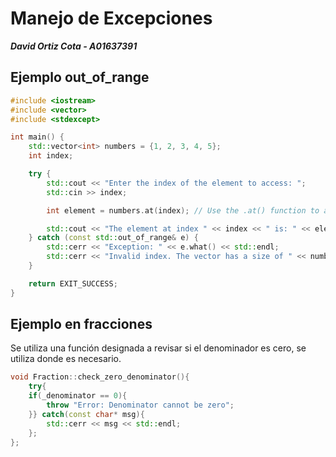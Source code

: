 # Manejo de Excepciones
***David Ortiz Cota - A01637391***

## Ejemplo out_of_range
```cpp
#include <iostream>
#include <vector>
#include <stdexcept>

int main() {
    std::vector<int> numbers = {1, 2, 3, 4, 5};
    int index;

    try {
        std::cout << "Enter the index of the element to access: ";
        std::cin >> index;

        int element = numbers.at(index); // Use the .at() function to access the element with bounds checking

        std::cout << "The element at index " << index << " is: " << element << std::endl;
    } catch (const std::out_of_range& e) {
        std::cerr << "Exception: " << e.what() << std::endl;
        std::cerr << "Invalid index. The vector has a size of " << numbers.size() << std::endl;
    }

    return EXIT_SUCCESS;
}
```

## Ejemplo en fracciones
Se utiliza una función designada a revisar si el denominador es cero, se utiliza donde es necesario.
```cpp
void Fraction::check_zero_denominator(){
    try{
    if(_denominator == 0){
        throw "Error: Denominator cannot be zero";
    }} catch(const char* msg){
        std::cerr << msg << std::endl;
    };
};
```